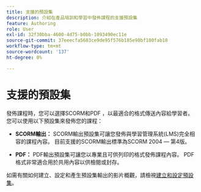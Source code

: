 ```yaml
---
title: 支援的預設集
description: 介紹在產品培訓和學習中發佈課程的支援預設集
feature: Authoring
role: User
exl-id: 32f30bba-4600-4d75-b0bb-1093490ec11e
source-git-commit: 37eeecfa5683ce9de95f576b185e98bf180fab18
workflow-type: tm+mt
source-wordcount: '137'
ht-degree: 0%

---
```


# 支援的預設集

發佈課程時，您可以選擇SCORM和PDF ，以最適合的格式傳送內容給學習者。 您可以使用以下預設集來發佈您的課程：

- **SCORM輸出：** SCORM輸出預設集可讓您發佈與學習管理系統(LMS)完全相容的課程內容。 目前支援的SCORM輸出標準為SCORM 2004 — 第4版。

- **PDF：** PDF輸出預設集可讓您以專業且可供列印的格式發佈課程內容。 PDF格式非常適合用於共用內容以供檢閱或封存。

如需有關如何建立、設定和產生預設集輸出的影片概觀，請檢視[建立和設定預設集](https://video.tv.adobe.com/v/3469529/aem-guides-learning-content)。